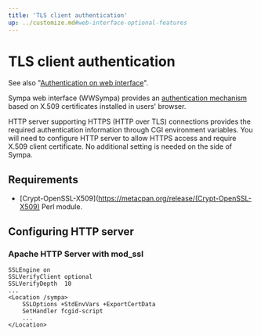 ```yaml
---
title: 'TLS client authentication'
up: ../customize.md#web-interface-optional-features
---
```


TLS client authentication
=========================

See also "[Authentication on web interface](authentication-web.md)".

Sympa web interface (WWSympa) provides an
[authentication mechanism](authentication-web.md#authentication-mechanisms)
based on X.509 certificates installed in users' browser.

HTTP server supporting HTTPS (HTTP over TLS) connections provides the
required authentication information through CGI environment variables. You
will need to configure HTTP server to allow HTTPS access and require X.509
client certificate.  No additional setting is needed on the side of Sympa.

Requirements
------------

  - [Crypt-OpenSSL-X509](https://metacpan.org/release/(Crypt-OpenSSL-X509)
    Perl module.

Configuring HTTP server
-----------------------

### Apache HTTP Server with mod_ssl

``` code
SSLEngine on
SSLVerifyClient optional
SSLVerifyDepth  10
...
<Location /sympa>
    SSLOptions +StdEnvVars +ExportCertData
    SetHandler fcgid-script
    ...
</Location>
```

